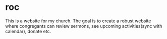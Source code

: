 # roc
This is a website for my church. The goal is to create a robust website where congregants can review sermons, see upcoming activities(sync with calendar), donate etc.
